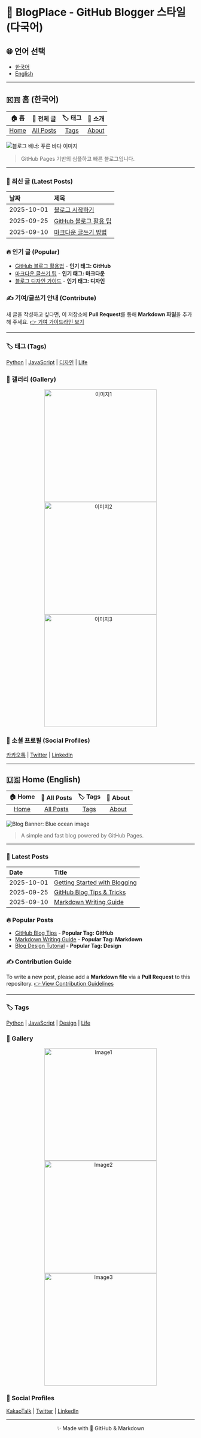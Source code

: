 # 🌟 BlogPlace - GitHub Blogger 스타일 (다국어)

## 🌐 언어 선택
- [한국어](#ko)
- [English](#en)

---

<a id="ko"></a>
## 🇰🇷 홈 (한국어)
| **🏠 홈** | **📝 전체 글** | **🏷️ 태그** | **🔗 소개** |
| :---: | :---: | :---: | :---: |
| [Home](#ko) | [All Posts](all-posts.md) | [Tags](tags.md) | [About](about.md) |

![블로그 배너: 푸른 바다 이미지](https://images.unsplash.com/photo-1507525428034-b723cf961d3e?crop=entropy&cs=tinysrgb&fit=max&fm=jpg&q=80&w=1000)
> GitHub Pages 기반의 심플하고 빠른 블로그입니다.
---

### 📰 최신 글 (Latest Posts)
| 날짜 | 제목 |
| :--- | :--- |
| 2025-10-01 | [블로그 시작하기](posts/post-start.md) |
| 2025-09-25 | [GitHub 블로그 활용 팁](posts/post-github-tip.md) |
| 2025-09-10 | [마크다운 글쓰기 방법](posts/post-markdown.md) |

### 🔥 인기 글 (Popular)
- [GitHub 블로그 활용법](posts/popular-github-tip.md) - **인기 태그: GitHub**
- [마크다운 글쓰기 팁](posts/popular-markdown.md) - **인기 태그: 마크다운**
- [블로그 디자인 가이드](posts/popular-design-guide.md) - **인기 태그: 디자인**

### ✍️ 기여/글쓰기 안내 (Contribute)
새 글을 작성하고 싶다면, 이 저장소에 **Pull Request**를 통해 **Markdown 파일**을 추가해 주세요. [👉 기여 가이드라인 보기](CONTRIBUTING.md)

---

### 🏷️ 태그 (Tags)
[Python](tags/python.md) | [JavaScript](tags/javascript.md) | [디자인](tags/design.md) | [Life](tags/life.md)

### 📸 갤러리 (Gallery)
<p align="center">
  <img src="https://images.unsplash.com/photo-1503023345310-bd7c1de61c7d?crop=entropy&cs=tinysrgb&fit=max&fm=jpg&q=80&w=300" alt="이미지1" width="300" />
  <img src="https://images.unsplash.com/photo-1473187983305-f615310e7daa?crop=entropy&cs=tinysrgb&fit=max&fm=jpg&q=80&w=300" alt="이미지2" width="300" />
  <img src="https://images.unsplash.com/photo-1519337265831-281ec6cc8514?crop=entropy&cs=tinysrgb&fit=max&fm=jpg&q=80&w=300" alt="이미지3" width="300" />
</p>

### 🔗 소셜 프로필 (Social Profiles)
[카카오톡](#) | [Twitter](https://twitter.com/YourUsername) | [LinkedIn](https://linkedin.com/in/YourUsername)

---

<a id="en"></a>
## 🇺🇸 Home (English)
| **🏠 Home** | **📝 All Posts** | **🏷️ Tags** | **🔗 About** |
| :---: | :---: | :---: | :---: |
| [Home](#en) | [All Posts](all-posts.md) | [Tags](tags.md) | [About](about.md) |

![Blog Banner: Blue ocean image](https://images.unsplash.com/photo-1507525428034-b723cf961d3e?crop=entropy&cs=tinysrgb&fit=max&fm=jpg&q=80&w=1000)
> A simple and fast blog powered by GitHub Pages.
---

### 📰 Latest Posts
| Date | Title |
| :--- | :--- |
| 2025-10-01 | [Getting Started with Blogging](posts/en/post-start.md) |
| 2025-09-25 | [GitHub Blog Tips & Tricks](posts/en/post-github-tip.md) |
| 2025-09-10 | [Markdown Writing Guide](posts/en/post-markdown.md) |

### 🔥 Popular Posts
- [GitHub Blog Tips](posts/en/popular-github-tip.md) - **Popular Tag: GitHub**
- [Markdown Writing Guide](posts/en/popular-markdown.md) - **Popular Tag: Markdown**
- [Blog Design Tutorial](posts/en/popular-design-guide.md) - **Popular Tag: Design**

### ✍️ Contribution Guide
To write a new post, please add a **Markdown file** via a **Pull Request** to this repository. [👉 View Contribution Guidelines](CONTRIBUTING.md)

---

### 🏷️ Tags
[Python](tags/python.md) | [JavaScript](tags/javascript.md) | [Design](tags/design.md) | [Life](tags/life.md)

### 📸 Gallery
<p align="center">
  <img src="https://images.unsplash.com/photo-1503023345310-bd7c1de61c7d?crop=entropy&cs=tinysrgb&fit=max&fm=jpg&q=80&w=300" alt="Image1" width="300" />
  <img src="https://images.unsplash.com/photo-1473187983305-f615310e7daa?crop=entropy&cs=tinysrgb&fit=max&fm=jpg&q=80&w=300" alt="Image2" width="300" />
  <img src="https://images.unsplash.com/photo-1519337265831-281ec6cc8514?crop=entropy&cs=tinysrgb&fit=max&fm=jpg&q=80&w=300" alt="Image3" width="300" />
</p>

### 🔗 Social Profiles
[KakaoTalk](#) | [Twitter](https://twitter.com/YourUsername) | [LinkedIn](https://linkedin.com/in/YourUsername)

---

<p align="center">✨ Made with 💖 GitHub & Markdown</p>
